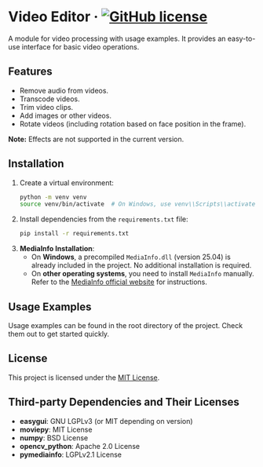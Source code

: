 # Video Editor &middot; [![GitHub license](https://img.shields.io/badge/license-MIT-blue.svg)](./LICENSE)

A module for video processing with usage examples. It provides an easy-to-use interface for basic video operations.

## Features
- Remove audio from videos.
- Transcode videos.
- Trim video clips.
- Add images or other videos.
- Rotate videos (including rotation based on face position in the frame).

**Note:** Effects are not supported in the current version.

## Installation
1. Create a virtual environment:
   ```bash
   python -m venv venv
   source venv/bin/activate  # On Windows, use venv\\Scripts\\activate
   ```
2. Install dependencies from the `requirements.txt` file:
   ```bash
   pip install -r requirements.txt
   ```
3. **MediaInfo Installation**:
   - On **Windows**, a precompiled `MediaInfo.dll` (version 25.04) is already included in the project. No additional installation is required.
   - On **other operating systems**, you need to install `MediaInfo` manually. Refer to the [MediaInfo official website](https://mediaarea.net/en/MediaInfo) for instructions.

## Usage Examples
Usage examples can be found in the root directory of the project. Check them out to get started quickly.

## License

This project is licensed under the [MIT License](./LICENSE).

## Third-party Dependencies and Their Licenses

- **easygui**: GNU LGPLv3 (or MIT depending on version)
- **moviepy**: MIT License
- **numpy**: BSD License
- **opencv_python**: Apache 2.0 License
- **pymediainfo**: LGPLv2.1 License